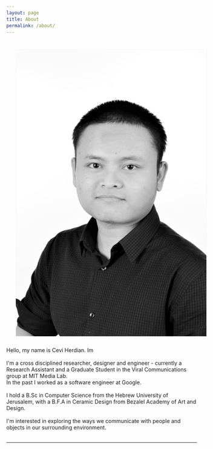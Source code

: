 ```yaml
---
layout: page
title: About
permalink: /about/
---
```


<img class="col one right" src="/img/cevi-min.JPG" style="padding:25px">

<div>
Hello, my name is Cevi Herdian. Im <span class="changing"></span> 
<br>
<br>
I'm a cross disciplined researcher, designer and engineer - currently a Research Assistant and a Graduate Student in the Viral Communications group at MIT Media Lab.
<br>
In the past I worked as a software engineer at Google.  
<br>
<br>
I hold a B.Sc in Computer Science from the Hebrew University of Jerusalem, with a B.F.A in Ceramic Design from Bezalel Academy of Art and Design.  
<br>
<br>
I'm interested in exploring the ways we communicate with people and objects in our surrounding environment.


<!--  <a class="page-link" target="_blank" href="{{ '/JasminRubinovitzCV_2017.pdf' | prepend: site.baseurl }}">Resume</a> -->
</div>

<br/>
<hr/>
<br/>
<!-- <span class="contacticon center">
	<a href="mailto:jasrub@gmail.com"><i class="fa fa-envelope-square"></i></a>
	<a href="https://github.com/jasrub" target="_blank"><i class="fa fa-github-square"></i></a>
	<a href="https://il.linkedin.com/pub/jasmin-rubinovitz/a5/a91/9b1" target="_blank"><i class="fa fa-linkedin-square"></i></a>
	<a href="https://www.facebook.com/jasmin.rubinovitz" target="_blank"><i class="fa fa-facebook-square"></i></a>
</span> -->

<script src="https://ajax.googleapis.com/ajax/libs/jquery/3.1.1/jquery.min.js"></script>

<script type="text/javascript">
	{% include js/typed.js %}
</script>
<script>
  $(function(){
      $(".changing").typed({
        strings: ["Data Analyst", "Business Intelligence", "Visual Analytics", "All about Data Science"],
        typeSpeed: 50,
				backDelay: 2000,
				showCursor: false,
				loop: true
      });
  });
</script>
